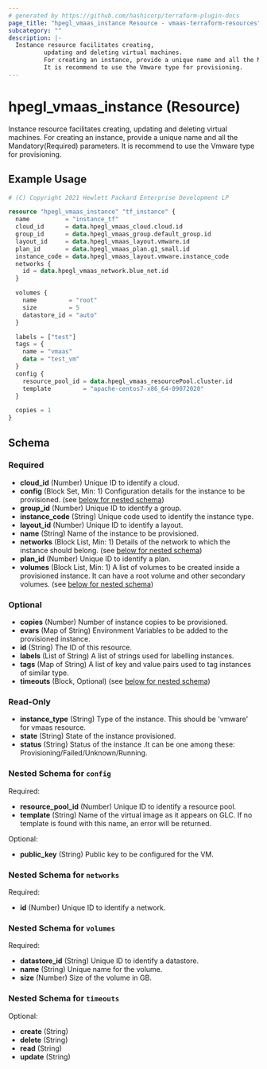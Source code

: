 ```yaml
---
# generated by https://github.com/hashicorp/terraform-plugin-docs
page_title: "hpegl_vmaas_instance Resource - vmaas-terraform-resources"
subcategory: ""
description: |-
  Instance resource facilitates creating,
          updating and deleting virtual machines.
          For creating an instance, provide a unique name and all the Mandatory(Required) parameters.
          It is recommend to use the Vmware type for provisioning.
---
```


# hpegl_vmaas_instance (Resource)

Instance resource facilitates creating,
		updating and deleting virtual machines.
		For creating an instance, provide a unique name and all the Mandatory(Required) parameters.
		It is recommend to use the Vmware type for provisioning.

## Example Usage

```terraform
# (C) Copyright 2021 Hewlett Packard Enterprise Development LP

resource "hpegl_vmaas_instance" "tf_instance" {
  name          = "instance_tf"
  cloud_id      = data.hpegl_vmaas_cloud.cloud.id
  group_id      = data.hpegl_vmaas_group.default_group.id
  layout_id     = data.hpegl_vmaas_layout.vmware.id
  plan_id       = data.hpegl_vmaas_plan.g1_small.id
  instance_code = data.hpegl_vmaas_layout.vmware.instance_code
  networks {
    id = data.hpegl_vmaas_network.blue_net.id
  }

  volumes {
    name         = "root"
    size         = 5
    datastore_id = "auto"
  }

  labels = ["test"]
  tags = {
    name = "vmaas"
    data = "test_vm"
  }
  config {
    resource_pool_id = data.hpegl_vmaas_resourcePool.cluster.id
    template         = "apache-centos7-x86_64-09072020"
  }

  copies = 1
}
```

<!-- schema generated by tfplugindocs -->
## Schema

### Required

- **cloud_id** (Number) Unique ID to identify a cloud.
- **config** (Block Set, Min: 1) Configuration details for the instance to be provisioned. (see [below for nested schema](#nestedblock--config))
- **group_id** (Number) Unique ID to identify a group.
- **instance_code** (String) Unique code used to identify the instance type.
- **layout_id** (Number) Unique ID to identify a layout.
- **name** (String) Name of the instance to be provisioned.
- **networks** (Block List, Min: 1) Details of the network to which the instance should belong. (see [below for nested schema](#nestedblock--networks))
- **plan_id** (Number) Unique ID to identify a plan.
- **volumes** (Block List, Min: 1) A list of volumes to be created inside a provisioned instance.
				It can have a root volume and other secondary volumes. (see [below for nested schema](#nestedblock--volumes))

### Optional

- **copies** (Number) Number of instance copies to be provisioned.
- **evars** (Map of String) Environment Variables to be added to the provisioned instance.
- **id** (String) The ID of this resource.
- **labels** (List of String) A list of strings used for labelling instances.
- **tags** (Map of String) A list of key and value pairs used to tag instances of similar type.
- **timeouts** (Block, Optional) (see [below for nested schema](#nestedblock--timeouts))

### Read-Only

- **instance_type** (String) Type of the instance. This should be 'vmware' for vmaas resource.
- **state** (String) State of the instance provisioned.
- **status** (String) Status of the instance .It can be one among these:
				 Provisioning/Failed/Unknown/Running.

<a id="nestedblock--config"></a>
### Nested Schema for `config`

Required:

- **resource_pool_id** (Number) Unique ID to identify a resource pool.
- **template** (String) Name of the virtual image as it appears on GLC. If no template is found with this name, an error will be returned.

Optional:

- **public_key** (String) Public key to be configured for the VM.


<a id="nestedblock--networks"></a>
### Nested Schema for `networks`

Required:

- **id** (Number) Unique ID to identify a network.


<a id="nestedblock--volumes"></a>
### Nested Schema for `volumes`

Required:

- **datastore_id** (String) Unique ID to identify a datastore.
- **name** (String) Unique name for the volume.
- **size** (Number) Size of the volume in GB.


<a id="nestedblock--timeouts"></a>
### Nested Schema for `timeouts`

Optional:

- **create** (String)
- **delete** (String)
- **read** (String)
- **update** (String)


